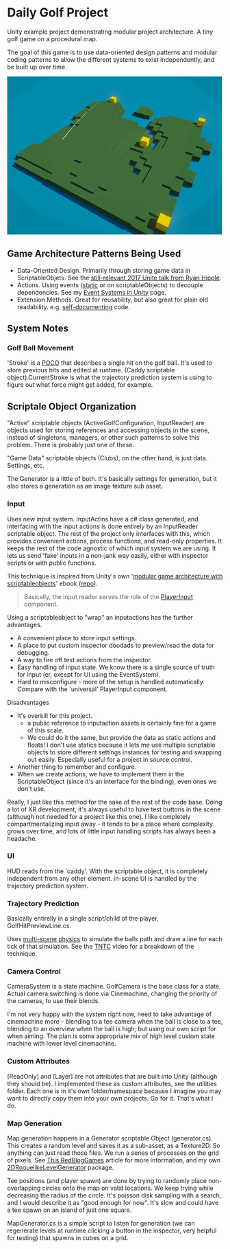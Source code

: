 # Daily Golf Project
Unity example project demonstrating modular project architecture. A tiny golf game on a procedural map.

The goal of this game is to use data-oriented design patterns and modular coding patterns to allow the different systems to exist independently, and be built up over time.

![A gif of the island continuously regenerating](Documentation/island_gen_1.gif)

## Game Architecture Patterns Being Used
- Data-Oriented Design. Primarily through storing game data in ScriptableObjets. See the [still-relevant 2017 Unite talk from Ryan Hipple](https://www.youtube.com/watch?v=raQ3iHhE_Kk).
- Actions. Using events ([static](https://guidebook.hdyar.com/docs/programming/advanced/static-objects-and-unity/) or on scriptableObjects) to decouple dependencies. See my [Event Systems in Unity](https://guidebook.hdyar.com/docs/programming/architecture/event-systems/) page.
- Extension Methods. Great for reusability, but also great for plain old readability. e.g. [self-documenting](https://en.wikipedia.org/wiki/Self-documenting_code) code.

## System Notes
### Golf Ball Movement
'Stroke' is a [POCO](https://en.wikipedia.org/wiki/Plain_old_CLR_object) that describes a single hit on the golf ball. It's used to store previous hits and edited at runtime. (Caddy scriptable object).CurrentStroke is what the trajectory prediction system is using to figure out what force might get added, for example.

## Scriptale Object Organization
"Active" scriptable objects (ActiveGolfConfiguration, InputReader) are objects used for storing references and accessing objects in the scene, instead of singletons, managers, or other such patterns to solve this problem. There is probably just one of these.

"Game Data" scriptable objects (Clubs), on the other hand, is just data. Settings, etc.

The Generator is a little of both. It's basically settings for generation, but it also stores a generation as an image texture sub asset.

### Input
Uses new input system. InputActins have a c# class generated, and interfacing with the input actions is done entirely by an InputReader scriptable object. The rest of the project only interfaces with this, which provides convenient actions, process functions, and read-only properties. It keeps the rest of the code agnostic of which input system we are using. It lets us send 'fake' inputs in a non-jank way easily, either with inspector scripts or with public functions. 

This technique is inspired from Unity's own '[modular game architecture with scriptableobjects](https://resources.unity.com/games/create-modular-game-architecture-with-scriptable-objects-ebook?ungated=true)' ebook ([repo](https://github.com/UnityTechnologies/PaddleGameSO)).

> Basically, the input reader serves the role of the [PlayerInput](https://docs.unity3d.com/Packages/com.unity.inputsystem@1.8/manual/PlayerInput.html) component.

Using a scriptableobject to "wrap" an inputactions has the further advantages.
- A convenient place to store input settings.
- A place to put custom inspector doodads to preview/read the data for debugging.
- A way to fire off test actions from the inspector.
- Easy handling of input state. We know there is a single source of truth for input (er, except for UI using the EventSystem).
- Hard to misconfigure - more of the setup is handled automatically. Compare with the 'universal' PlayerInput component.

Disadvantages
- It's overkill for this project.
  - a public reference to inputaction assets is certainly fine for a game of this scale.
  - We could do it the same, but provide the data as static actions and floats! I don't use statics because it lets me use multiple scriptable objects to store different settings instances for testing and swapping out easily. Especially useful for a project in source control.
- Another thing to remember and configure.
- When we create actions, we have to implement them in the ScriptableObject (since it's an interface for the binding), even ones we don't use.

Really, I just like this method for the sake of the rest of the code base. Doing a lot of XR development, it's always useful to have test buttons in the scene (although not needed for a project like this one). I like completely compartmentalizing input away - it tends to be a place where complexity grows over time, and lots of little input handling scripts has always been a headache.

### UI
HUD reads from the 'caddy'. With the scriptable object, it is completely independent from any other element.
in-scene UI is handled by the trajectory prediction system.

### Trajectory Prediction
Basically entirelly in a single script/child of the player, GolfHitPreviewLine.cs.

Uses [multi-scene physics](https://docs.unity3d.com/Manual/physics-multi-scene.html) to simulate the balls path and draw a line for each tick of that simulation. See the [TNTC](https://www.youtube.com/watch?v=4VUmhuhkELk) video for a breakdown of the technique.

### Camera Control
CameraSystem is a state machine. GolfCamera is the base class for a state. Actual camera switching is done via Cinemachine, changing the priority of the cameras, to use their blends.

I'm not very happy with the system right now, need to take advantage of cinemachine more - blending to a tee camera when the ball is close to a tee, blending to an overview when the ball is high; but using our own script for when aiming. The plan is some appropriate mix of high level custom state machine with lower level cinemachine.

### Custom Attributes
[ReadOnly] and [Layer] are not attributes that are built into Unity (although they should be).
I implemented these as custom attributes, see the utilities folder. Each one is in it's own folder/namespace because I imagine you may want to directly copy them into your own projects. Go for it. That's what I do.

### Map Generation
Map generation happens in a Generator scriptable Object (generator.cs). This creates a random level and saves it as a sub-asset, as a Texture2D. So anything can just read those files. We run a series of processes on the grid of pixels. See [This RedBlogGames](https://www.redblobgames.com/maps/terrain-from-noise/#islands) article for more information, and my own [2DRoguelikeLevelGenerator](https://github.com/hunterdyar/2DRougelikeLevelGenerator/) package.

Tee positions (and player spawn) are done by trying to randomly place non-overlapping circles onto the map on valid locations. We keep trying while decreasing the radius of the circle. It's poisson disk sampling with a search, and I would describe it as "good enough for now". It's slow and could have a tee spawn on an island of just one square.

MapGenerator.cs is a simple script to listen for generation (we can regenerate levels at runtime clicking a button in the inspector, very helpful for testing) that spawns in cubes on a grid.
